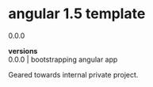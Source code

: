 # angular 1.5 template

0.0.0

**versions**  
0.0.0  |  bootstrapping angular app  


Geared towards internal private project.  

